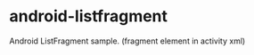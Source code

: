 android-listfragment
====================

Android ListFragment sample. (fragment element in activity xml)
